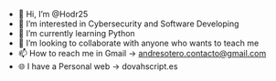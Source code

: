 - 👋 Hi, I’m @Hodr25
- 👀 I’m interested in Cybersecurity and Software Developing
- 🌱 I’m currently learning Python
- 💞️ I’m looking to collaborate with anyone who wants to teach me
- 📫 How to reach me in Gmail -> andresotero.contacto@gmail.com
- 🌐 I have a Personal web -> dovahscript.es
